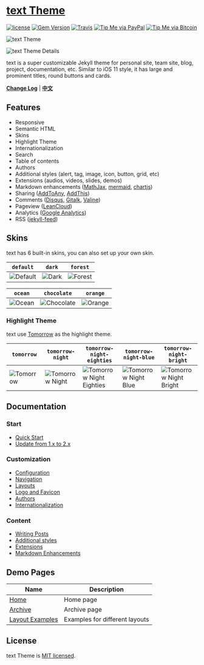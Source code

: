 # [text Theme](https://github.com/rekeryang/jekyll-text-theme)

[![license](https://img.shields.io/github/license/rekeryang/jekyll-text-theme.svg)](https://github.com/rekeryang/jekyll-text-theme/blob/master/LICENSE)
[![Gem Version](https://img.shields.io/gem/v/jekyll-text-theme.svg)](https://github.com/rekeryang/jekyll-text-theme/releases)
[![Travis](https://img.shields.io/travis/rekeryang/jekyll-text-theme.svg)](https://travis-ci.org/rekeryang/jekyll-text-theme)
[![Tip Me via PayPal](https://img.shields.io/badge/PayPal-tip%20me-1462ab.svg?logo=paypal)](https://www.paypal.me/kitian616)
[![Tip Me via Bitcoin](https://img.shields.io/badge/Bitcoin-tip%20me-f7931a.svg?logo=bitcoin)](https://raw.githubusercontent.com/rekeryang/jekyll-text-theme/master/docs/assets/images/3Fkufxcw2xd8HnaRJBNK4ccdtkUDyyNu4V.jpg)

![text Theme](https://raw.githubusercontent.com/rekeryang/jekyll-text-theme/master/screenshots/text-home.jpg)

![text Theme Details](https://raw.githubusercontent.com/rekeryang/jekyll-text-theme/master/screenshots/text-layouts.png)

text is a super customizable Jekyll theme for personal site, team site, blog, project, documentation, etc. Similar to iOS 11 style, it has large and prominent titles, round buttons and cards.

**[Change Log](https://github.com/rekeryang/jekyll-text-theme/blob/master/CHANGELOG.md)** | **[中文](https://github.com/rekeryang/jekyll-text-theme/blob/master/README.md)**

## Features

- Responsive
- Semantic HTML
- Skins
- Highlight Theme
- Internationalization
- Search
- Table of contents
- Authors
- Additional styles (alert, tag, image, icon, button, grid, etc)
- Extensions (audios, videos, slides, demos)
- Markdown enhancements ([MathJax](https://www.mathjax.org/), [mermaid](https://mermaidjs.github.io/), [chartjs](http://www.chartjs.org/))
- Sharing ([AddToAny](https://www.addtoany.com/), [AddThis](https://www.addthis.com/))
- Comments ([Disqus](https://disqus.com/), [Gitalk](https://gitalk.github.io/), [Valine](https://valine.js.org/en/))
- Pageview ([LeanCloud](https://leancloud.cn/))
- Analytics ([Google Analytics](https://analytics.google.com/analytics/web/))
- RSS ([jekyll-feed](https://github.com/jekyll/jekyll-feed))

## Skins

text has 6 built-in skins, you can also set up your own skin.

| `default` | `dark` | `forest` |
| --- |  --- | --- |
| ![Default](https://raw.githubusercontent.com/rekeryang/jekyll-text-theme/master/screenshots/skins_default.jpg) | ![Dark](https://raw.githubusercontent.com/rekeryang/jekyll-text-theme/master/screenshots/skins_dark.jpg) | ![Forest](https://raw.githubusercontent.com/rekeryang/jekyll-text-theme/master/screenshots/skins_forest.jpg) |

| `ocean` | `chocolate` | `orange` |
| --- |  --- | --- |
| ![Ocean](https://raw.githubusercontent.com/rekeryang/jekyll-text-theme/master/screenshots/skins_ocean.jpg) | ![Chocolate](https://raw.githubusercontent.com/rekeryang/jekyll-text-theme/master/screenshots/skins_chocolate.jpg) | ![Orange](https://raw.githubusercontent.com/rekeryang/jekyll-text-theme/master/screenshots/skins_orange.jpg) |

### Highlight Theme

text use [Tomorrow](https://github.com/chriskempson/tomorrow-theme) as the highlight theme.

| `tomorrow` | `tomorrow-night` | `tomorrow-night-eighties` | `tomorrow-night-blue` | `tomorrow-night-bright` |
| --- |  --- | --- | --- |  --- |
| ![Tomorrow](https://raw.githubusercontent.com/rekeryang/jekyll-text-theme/master/screenshots/highlight_tomorrow.png) | ![Tomorrow Night](https://raw.githubusercontent.com/rekeryang/jekyll-text-theme/master/screenshots/highlight_tomorrow-night.png) | ![Tomorrow Night Eighties](https://raw.githubusercontent.com/rekeryang/jekyll-text-theme/master/screenshots/highlight_tomorrow-night-eighties.png) | ![Tomorrow Night Blue](https://raw.githubusercontent.com/rekeryang/jekyll-text-theme/master/screenshots/highlight_tomorrow-night-blue.png) | ![Tomorrow Night Bright](https://raw.githubusercontent.com/rekeryang/jekyll-text-theme/master/screenshots/highlight_tomorrow-night-bright.png) |

## Documentation

### Start

- [Quick Start](https://rekeryang.com/jekyll-text-theme/docs/en/quick-start)
- [Update from 1.x to 2.x](https://rekeryang.com/jekyll-text-theme/docs/en/update-from-1-to-2)

### Customization

- [Configuration](https://rekeryang.com/jekyll-text-theme/docs/en/configuration)
- [Navigation](https://rekeryang.com/jekyll-text-theme/docs/en/navigation)
- [Layouts](https://rekeryang.com/jekyll-text-theme/docs/en/layouts)
- [Logo and Favicon](https://rekeryang.com/jekyll-text-theme/docs/en/logo-and-favicon)
- [Authors](https://rekeryang.com/jekyll-text-theme/docs/en/authors)
- [Internationalization](https://rekeryang.com/jekyll-text-theme/docs/en/i18n)

### Content

- [Writing Posts](https://rekeryang.com/jekyll-text-theme/docs/en/writing-posts)
- [Additional styles](https://rekeryang.com/jekyll-text-theme/docs/en/additional-styles)
- [Extensions](https://rekeryang.com/jekyll-text-theme/docs/en/extensions)
- [Markdown Enhancements](https://rekeryang.com/jekyll-text-theme/docs/en/markdown-enhancements)

## Demo Pages

| Name | Description |
| --- | --- |
| [Home](https://rekeryang.com/jekyll-text-theme/test/) | Home page |
| [Archive](https://rekeryang.com/jekyll-text-theme/archive.html) | Archive page |
| [Layout Examples](https://rekeryang.com/jekyll-text-theme/samples.html) | Examples for different layouts |

## License

text Theme is [MIT licensed](https://github.com/rekeryang/jekyll-text-theme/blob/master/LICENSE).